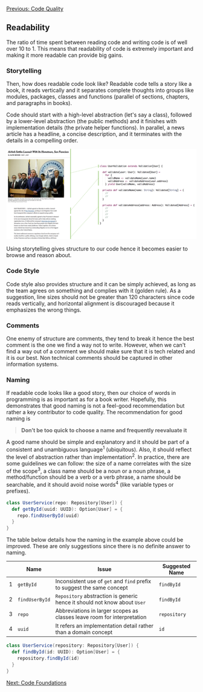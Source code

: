 [Previous: Code Quality](./README.md)

## Readability

The ratio of time spent between reading code and writing code is of well over 10 to 1. This means that readability of code is extremely important and making it more readable can provide big gains.

### Storytelling

Then, how does readable code look like? Readable code tells a story like a book, it reads vertically and it separates complete thoughts into groups like modules, packages, classes and functions (parallel of sections, chapters, and paragraphs in books).

Code should start with a high-level abstraction (let's say a class), followed by a lower-level abstraction (the public methods) and it finishes with implementation details (the private helper functions). In parallel, a news article has a headline, a concise description, and it terminates with the details in a compelling order.

![Storytelling](./images/storytelling.png)

Using storytelling gives structure to our code hence it becomes easier to browse and reason about.

### Code Style

Code style also provides structure and it can be simply achieved, as long as the team agrees on something and complies with it (golden rule). As a suggestion, line sizes should not be greater than 120 characters since code reads vertically, and horizontal alignment is discouraged because it emphasizes the wrong things.

### Comments

One enemy of structure are comments, they tend to break it hence the best comment is the one we find a way not to write. However, when we can't find a way out of a comment we should make sure that it is tech related and it is our best. Non technical comments should be captured in other information systems.

### Naming

If readable code looks like a good story, then our choice of words in programming is as important as for a book writer. Hopefully, this demonstrates that good naming is not a feel-good recommendation but rather a key contributor to code quality. The recommendation for good naming is

> **Don’t be too quick to choose a name and frequently reevaluate it**

A good name should be simple and explanatory and it should be part of a consistent and unambiguous language<sup>1</sup> (ubiquitous). Also, it should reflect the level of abstraction rather than implementation<sup>2</sup>. In practice, there are some guidelines we can follow: the size of a name correlates with the size of the scope<sup>3</sup>, a class name should be a noun or a noun phrase, a method/function should be a verb or a verb phrase, a name should be searchable, and it should avoid noise words<sup>4</sup> (like variable types or prefixes).

```scala
class UserService(repo: Repository[User]) {
  def getById(uuid: UUID): Option[User] = {
    repo.findUserById(uuid)
  }
}
```

The table below details how the naming in the example above could be improved. These are only suggestions since there is no definite answer to naming.

|   | Name | Issue | Suggested Name |
|---|------|-------|----------------|
| 1 | `getById` | Inconsistent use of `get` and `find` prefix to suggest the same concept | `findById` |
| 2 | `findUserById` | `Repository` abstraction is generic hence it should not know about `User` | `findById` |
| 3 | `repo` | Abbreviations in larger scopes as classes leave room for interpretation | `repository` |
| 4 | `uuid` | It refers an implementation detail rather than a domain concept | `id` |

```scala
class UserService(repository: Repository[User]) {
  def findById(id: UUID): Option[User] = {
    repository.findById(id)
  }
}
```

[Next: Code Foundations](./foundations.md)
